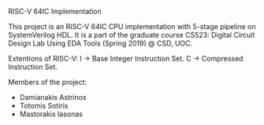 RISC-V 64IC Implementation 

This project is an RISC-V 64IC CPU implementation with 5-stage pipeline on SystemVerilog HDL.
It is a part of the graduate course CS523: Digital Circuit Design Lab Using EDA Tools (Spring 2019) @ CSD, UOC.

Extentions of RISC-V:
    I -> Base Integer Instruction Set.
    C -> Compressed   Instruction Set.

Members of the project:
  - Damianakis Astrinos
  - Totomis Sotiris
  - Mastorakis Iasonas
